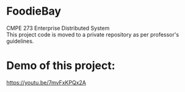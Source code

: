 # FoodieBay
CMPE 273 Enterprise Distributed System </br>
This project code is moved to a private repository as per professor's guidelines. 

# Demo of this project:
https://youtu.be/7mvFxKPQx2A
